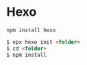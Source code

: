 # Hexo

```
npm install hexo
```



```markdown
$ npx hexo init <folder>
$ cd <folder>
$ npm install
```

